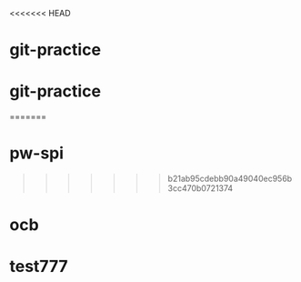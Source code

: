 <<<<<<< HEAD
# git-practice
# git-practice
=======
# pw-spi
>>>>>>> b21ab95cdebb90a49040ec956b3cc470b0721374
# ocb
# test777
